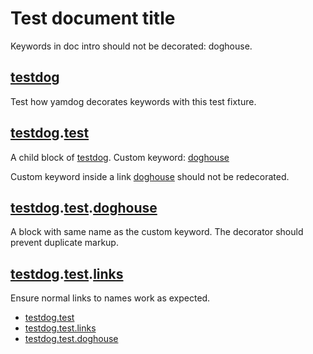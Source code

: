 <a name="top"></a>
# Test document title

Keywords in doc intro should not be decorated: doghouse.


<a name="testdog"></a>
## [testdog](#testdog)

Test how yamdog decorates keywords with this test fixture.

<a name="testdogtest"></a>
## [testdog](#testdog).[test](#testdogtest)

A child block of [testdog](#testdog). Custom keyword: [doghouse](https://www.example.com)

Custom keyword inside a link [doghouse](#foobar) should not
be redecorated.

<a name="testdogtestdoghouse"></a>
## [testdog](#testdog).[test](#testdogtest).[doghouse](#testdogtestdoghouse)

A block with same name as the custom keyword.
The decorator should prevent duplicate markup.

<a name="testdogtestlinks"></a>
## [testdog](#testdog).[test](#testdogtest).[links](#testdogtestlinks)

<p style="margin-bottom: 0">Ensure normal links to names work as expected.</p>


- [testdog.test](#testdogtest)
- [testdog.test.links](#testdogtestlinks)
- [testdog.test.doghouse](#testdogtestdoghouse)

